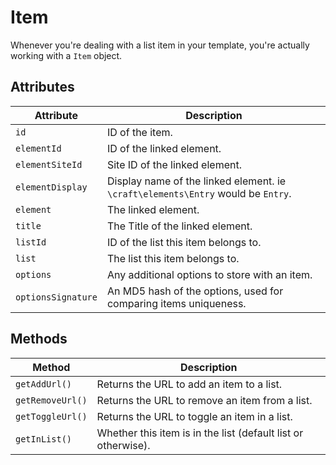 # Item

Whenever you're dealing with a list item in your template, you're actually working with a `Item` object.

## Attributes

Attribute | Description
--- | ---
`id` | ID of the item.
`elementId` | ID of the linked element.
`elementSiteId` | Site ID of the linked element.
`elementDisplay` | Display name of the linked element. ie `\craft\elements\Entry` would be `Entry`.
`element` | The linked element.
`title` | The Title of the linked element.
`listId` | ID of the list this item belongs to.
`list` | The list this item belongs to.
`options` | Any additional options to store with an item.
`optionsSignature` | An MD5 hash of the options, used for comparing items uniqueness.

## Methods

Method | Description
--- | ---
`getAddUrl()` | Returns the URL to add an item to a list.
`getRemoveUrl()` | Returns the URL to remove an item from a list.
`getToggleUrl()` | Returns the URL to toggle an item in a list.
`getInList()` | Whether this item is in the list (default list or otherwise).
